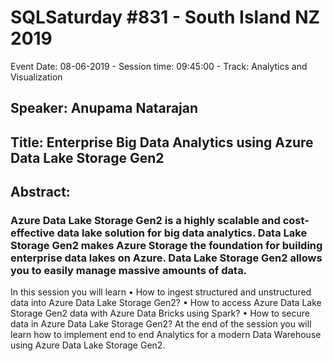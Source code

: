 # SQLSaturday #831 - South Island NZ 2019
Event Date: 08-06-2019 - Session time: 09:45:00 - Track: Analytics and Visualization
## Speaker: Anupama Natarajan
## Title: Enterprise Big Data Analytics using Azure Data Lake Storage Gen2
## Abstract:
### Azure Data Lake Storage Gen2 is a highly scalable and cost-effective data lake solution for big data analytics. Data Lake Storage Gen2 makes Azure Storage the foundation for building enterprise data lakes on Azure. Data Lake Storage Gen2 allows you to easily manage massive amounts of data. 
In this session you will learn
•	How to ingest structured and unstructured data into Azure Data Lake Storage Gen2?
•	How to access Azure Data Lake Storage Gen2 data with Azure Data Bricks using Spark?
•	How to secure data in Azure Data Lake Storage Gen2?
At the end of the session you will learn how to implement end to end Analytics for a modern Data Warehouse using Azure Data Lake Storage Gen2.
